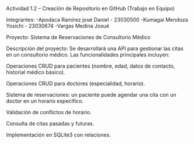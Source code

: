 Actividad 1.2 – Creación de Repositorio en GitHub (Trabajo en Equipo)

Integrantes:
-Apodaca Ramírez josé Daniel - 23030500
-Kumagai Mendoza Yosichi - 23030674 
-Vargas Medina Josué


Proyecto: Sistema de Reservaciones de Consultorio Médico

Descripción del proyecto: Se desarrollará una API para gestionar las citas en un consultorio médico. Las funcionalidades principales incluyen:

Operaciones CRUD para pacientes (nombre, edad, datos de contacto, historial médico básico).

Operaciones CRUD para doctores (especialidad, horario).

Sistema de reservaciones: un paciente puede agendar una cita con un doctor en un horario específico.

Validación de conflictos de horario.

Consulta de citas pasadas y futuras.

Implementación en SQLite3 con relaciones.
